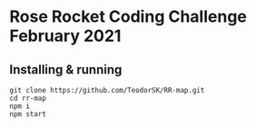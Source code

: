 # Rose Rocket Coding Challenge February 2021

## Installing & running
```
git clone https://github.com/TeodorSK/RR-map.git
cd rr-map
npm i
npm start
```
 
